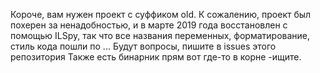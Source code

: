 Короче, вам нужен проект c суффиком old. К сожалению, проект был похерен за ненадобностью, и в марте 2019 года восстановлен с помощью ILSpy, так что все названия переменных, форматирование, стиль кода пошли по ... Будут вопросы, пишите в issues этого репозитория
Также есть бинарник прям вот где-то в корне -ищите.
